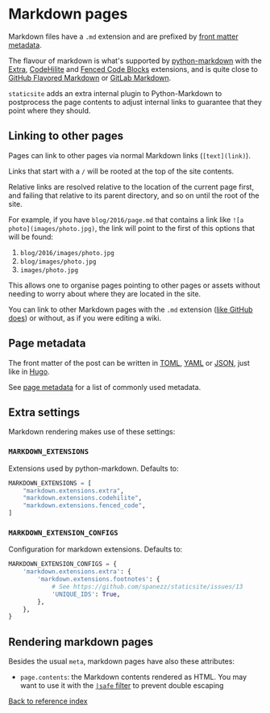 # Markdown pages

Markdown files have a `.md` extension and are prefixed by
[front matter metadata](front-matter.md).

The flavour of markdown is what's supported by
[python-markdown](http://pythonhosted.org/Markdown/) with the
[Extra](http://pythonhosted.org/Markdown/extensions/extra.html),
[CodeHilite](http://pythonhosted.org/Markdown/extensions/code_hilite.html)
and [Fenced Code Blocks](http://pythonhosted.org/Markdown/extensions/fenced_code_blocks.html)
extensions, and is quite close to
[GitHub Flavored Markdown](https://github.github.com/gfm/) or
[GitLab Markdown](https://docs.gitlab.com/ee/user/markdown.html).

`staticsite` adds an extra internal plugin to Python-Markdown to postprocess
the page contents to adjust internal links to guarantee that they point where
they should.


## Linking to other pages

Pages can link to other pages via normal Markdown links (`[text](link)`).

Links that start with a `/` will be rooted at the top of the site contents.

Relative links are resolved relative to the location of the current page first,
and failing that relative to its parent directory, and so on until the root of
the site.

For example, if you have `blog/2016/page.md` that contains a link like
`![a photo](images/photo.jpg)`, the link will point to the first of this
options that will be found:

1. `blog/2016/images/photo.jpg`
2. `blog/images/photo.jpg`
3. `images/photo.jpg`

This allows one to organise pages pointing to other pages or assets without needing
to worry about where they are located in the site.

You can link to other Markdown pages with the `.md` extension
([like GitHub does](https://help.github.com/articles/relative-links-in-readmes/))
or without, as if you were editing a wiki.

## Page metadata

The front matter of the post can be written in
[TOML](https://github.com/toml-lang/toml),
[YAML](https://en.wikipedia.org/wiki/YAML) or
[JSON](https://en.wikipedia.org/wiki/JSON), just like in
[Hugo](https://gohugo.io/content/front-matter/).

See [page metadata](metadata.md) for a list of commonly used metadata.


## Extra settings

Markdown rendering makes use of these settings:

### `MARKDOWN_EXTENSIONS`

Extensions used by python-markdown. Defaults to:

```py
MARKDOWN_EXTENSIONS = [
    "markdown.extensions.extra",
    "markdown.extensions.codehilite",
    "markdown.extensions.fenced_code",
]
```

### `MARKDOWN_EXTENSION_CONFIGS`

Configuration for markdown extensions. Defaults to:

```py
MARKDOWN_EXTENSION_CONFIGS = {
    'markdown.extensions.extra': {
        'markdown.extensions.footnotes': {
            # See https://github.com/spanezz/staticsite/issues/13
            'UNIQUE_IDS': True,
        },
    },
}
```

## Rendering markdown pages

Besides the usual `meta`, markdown pages have also these attributes:

* `page.contents`: the Markdown contents rendered as HTML. You may want to use
  it with the [`|safe` filter](https://jinja.palletsprojects.com/en/2.10.x/templates/#safe)
  to prevent double escaping

[Back to reference index](reference.md)

